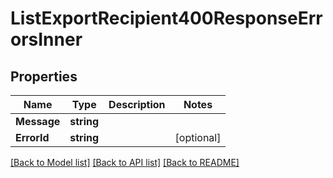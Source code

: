 # ListExportRecipient400ResponseErrorsInner

## Properties

Name | Type | Description | Notes
------------ | ------------- | ------------- | -------------
**Message** | **string** |  |
**ErrorId** | **string** |  |[optional] 

[[Back to Model list]](../README.md#documentation-for-models) [[Back to API list]](../README.md#documentation-for-api-endpoints) [[Back to README]](../README.md)



